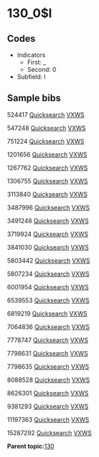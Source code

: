 # 130\_0$l

## Codes

-   Indicators
    -   First: \_
    -   Second: 0
-   Subfield: l

## Sample bibs

524417 [Quicksearch](https://search.library.yale.edu/catalog/524417) [VXWS](http://prodorbis.library.yale.edu:7014/vxws/GetHoldingsService?bibId=524417)

547248 [Quicksearch](https://search.library.yale.edu/catalog/547248) [VXWS](http://prodorbis.library.yale.edu:7014/vxws/GetHoldingsService?bibId=547248)

751224 [Quicksearch](https://search.library.yale.edu/catalog/751224) [VXWS](http://prodorbis.library.yale.edu:7014/vxws/GetHoldingsService?bibId=751224)

1201656 [Quicksearch](https://search.library.yale.edu/catalog/1201656) [VXWS](http://prodorbis.library.yale.edu:7014/vxws/GetHoldingsService?bibId=1201656)

1267762 [Quicksearch](https://search.library.yale.edu/catalog/1267762) [VXWS](http://prodorbis.library.yale.edu:7014/vxws/GetHoldingsService?bibId=1267762)

1306755 [Quicksearch](https://search.library.yale.edu/catalog/1306755) [VXWS](http://prodorbis.library.yale.edu:7014/vxws/GetHoldingsService?bibId=1306755)

3113840 [Quicksearch](https://search.library.yale.edu/catalog/3113840) [VXWS](http://prodorbis.library.yale.edu:7014/vxws/GetHoldingsService?bibId=3113840)

3487996 [Quicksearch](https://search.library.yale.edu/catalog/3487996) [VXWS](http://prodorbis.library.yale.edu:7014/vxws/GetHoldingsService?bibId=3487996)

3491248 [Quicksearch](https://search.library.yale.edu/catalog/3491248) [VXWS](http://prodorbis.library.yale.edu:7014/vxws/GetHoldingsService?bibId=3491248)

3719924 [Quicksearch](https://search.library.yale.edu/catalog/3719924) [VXWS](http://prodorbis.library.yale.edu:7014/vxws/GetHoldingsService?bibId=3719924)

3841030 [Quicksearch](https://search.library.yale.edu/catalog/3841030) [VXWS](http://prodorbis.library.yale.edu:7014/vxws/GetHoldingsService?bibId=3841030)

5803442 [Quicksearch](https://search.library.yale.edu/catalog/5803442) [VXWS](http://prodorbis.library.yale.edu:7014/vxws/GetHoldingsService?bibId=5803442)

5807234 [Quicksearch](https://search.library.yale.edu/catalog/5807234) [VXWS](http://prodorbis.library.yale.edu:7014/vxws/GetHoldingsService?bibId=5807234)

6001954 [Quicksearch](https://search.library.yale.edu/catalog/6001954) [VXWS](http://prodorbis.library.yale.edu:7014/vxws/GetHoldingsService?bibId=6001954)

6539553 [Quicksearch](https://search.library.yale.edu/catalog/6539553) [VXWS](http://prodorbis.library.yale.edu:7014/vxws/GetHoldingsService?bibId=6539553)

6819219 [Quicksearch](https://search.library.yale.edu/catalog/6819219) [VXWS](http://prodorbis.library.yale.edu:7014/vxws/GetHoldingsService?bibId=6819219)

7064836 [Quicksearch](https://search.library.yale.edu/catalog/7064836) [VXWS](http://prodorbis.library.yale.edu:7014/vxws/GetHoldingsService?bibId=7064836)

7778747 [Quicksearch](https://search.library.yale.edu/catalog/7778747) [VXWS](http://prodorbis.library.yale.edu:7014/vxws/GetHoldingsService?bibId=7778747)

7798631 [Quicksearch](https://search.library.yale.edu/catalog/7798631) [VXWS](http://prodorbis.library.yale.edu:7014/vxws/GetHoldingsService?bibId=7798631)

7798635 [Quicksearch](https://search.library.yale.edu/catalog/7798635) [VXWS](http://prodorbis.library.yale.edu:7014/vxws/GetHoldingsService?bibId=7798635)

8088528 [Quicksearch](https://search.library.yale.edu/catalog/8088528) [VXWS](http://prodorbis.library.yale.edu:7014/vxws/GetHoldingsService?bibId=8088528)

8626301 [Quicksearch](https://search.library.yale.edu/catalog/8626301) [VXWS](http://prodorbis.library.yale.edu:7014/vxws/GetHoldingsService?bibId=8626301)

9381293 [Quicksearch](https://search.library.yale.edu/catalog/9381293) [VXWS](http://prodorbis.library.yale.edu:7014/vxws/GetHoldingsService?bibId=9381293)

11197363 [Quicksearch](https://search.library.yale.edu/catalog/11197363) [VXWS](http://prodorbis.library.yale.edu:7014/vxws/GetHoldingsService?bibId=11197363)

15287292 [Quicksearch](https://search.library.yale.edu/catalog/15287292) [VXWS](http://prodorbis.library.yale.edu:7014/vxws/GetHoldingsService?bibId=15287292)

**Parent topic:**[130](../../tags/130/130.md)

